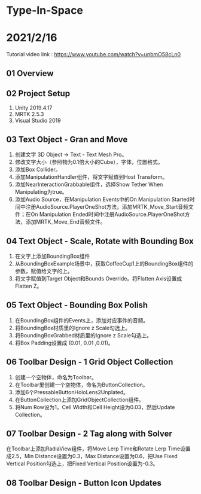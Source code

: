 # Type-In-Space
# 2021/2/16
Tutorial video link : https://www.youtube.com/watch?v=unbmO58cLn0
## 01 Overview
## 02 Project Setup
1. Unity 2019.4.17
2. MRTK 2.5.3
3. Visual Studio 2019
## 03 Text Object - Gran and Move
1. 创建文字 3D Object -> Text - Text Mesh Pro。
2. 修改文字大小（参照物为0.1倍大小的Cube），字体，位置格式。
3. 添加Box Collider。
4. 添加ManipulationHandler组件，将文字赋值到Host Transform。
5. 添加NearInteractionGrabbable组件，选择Show Tether When Manipulating为true。
6. 添加Audio Source，在Manipulation Events中的On Manipulation Started时间中注册AudioSource.PlayerOneShot方法，添加MRTK_Move_Start音频文件；在On Manipulation Ended时间中注册AudioSource.PlayerOneShot方法，添加MRTK_Move_End音频文件。
## 04 Text Object - Scale, Rotate with Bounding Box
1. 在文字上添加BoundingBox组件
2. 从BoundingBoxExample场景中，获取CoffeeCup1上的BoundingBox组件的参数，赋值给文字的上。
3. 将文字赋值到Target Object和Bounds Override。将Flatten Axis设置成Flatten Z。
## 05 Text Object - Bounding Box Polish
1. 在BoundingBox组件的Events上，添加对应事件的音频。
2. 将BoundingBox材质里的Ignore z Scale勾选上。
3. 将BoundingBoxGrabbed材质里的Ignore z Scale勾选上。
4. 将Box Padding设置成 (0.01, 0.01 ,0.01)。
## 06 Toolbar Design - 1 Grid Object Collection
1. 创建一个空物体，命名为Toolbar。
2. 在Toolbar里创建一个空物体，命名为ButtonCollection。
3. 添加6个PressableButtonHoloLens2Unplated。
4. 在ButtonCollection上添加GridObjectCollection组件。
5. 将Num Row设为1，Cell Width和Cell Height设为0.03，然后Update Collection。
## 07 Toolbar Design - 2 Tag along with Solver
在Toolbar上添加RadiaView组件，将Move Lerp Time和Rotate Lerp Time设置成2.5，Min Distance设置为0.3，Max Distance设置为0.6，把Use Fixed Vertical Position勾选上，把Fixed Vertical Position设置为-0.3。
## 08 Toolbar Design - Button Icon Updates

